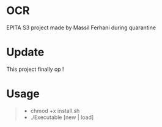 # OCR
EPITA S3 project made by Massil Ferhani during quarantine

# Update
This project finally op !

# Usage
> - chmod +x install.sh
> - ./Executable [new | load] <image path>
